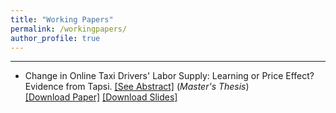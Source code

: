 ```yaml
---
title: "Working Papers"
permalink: /workingpapers/
author_profile: true
---
```


---

- Change in Online Taxi Drivers' Labor Supply: Learning or Price Effect? Evidence from Tapsi. [[See Abstract]](https://peymanshahidi.github.io/workingpapers/tapsilearning) (*Master's Thesis*) <br>
  [[Download Paper]](https://www.dropbox.com/s/j35pgr4ppfpy784/Peyman%20Shahidi%20-%20Proposal%202nd%20Draft.pdf?dl=0)
  [[Download Slides]](https://www.dropbox.com/s/2btm18pmsp6ieqx/Proposal%20Presentation.pdf?dl=0)
